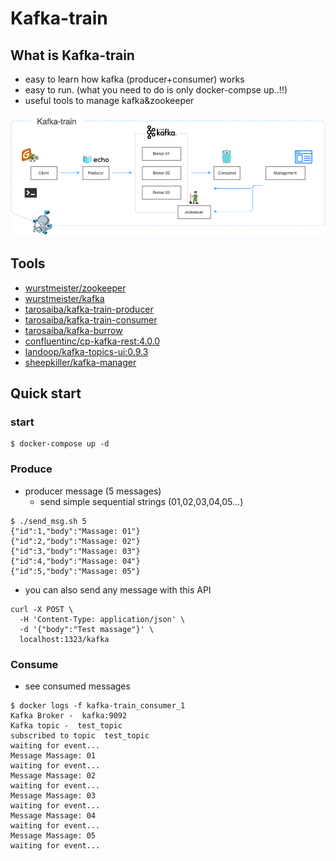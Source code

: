 # Kafka-train

## What is Kafka-train

* easy to learn how kafka (producer+consumer) works
* easy to run. (what you need to do is only docker-compse up..!!)
* useful tools to manage kafka&zookeeper

![Diagram](diagram.png)

## Tools

* [wurstmeister/zookeeper](https://hub.docker.com/r/wurstmeister/zookeeper)
* [wurstmeister/kafka](https://hub.docker.com/r/wurstmeister/kafka/)
* [tarosaiba/kafka-train-producer](https://hub.docker.com/r/tarosaiba/kafka-train-producer)
* [tarosaiba/kafka-train-consumer](https://hub.docker.com/r/tarosaiba/kafka-train-consumer)
* [tarosaiba/kafka-burrow](https://hub.docker.com/r/tarosaiba/kafka-burrow)
* [confluentinc/cp-kafka-rest:4.0.0](https://hub.docker.com/r/confluentinc/cp-kafka-rest)
* [landoop/kafka-topics-ui:0.9.3](https://github.com/lensesio/kafka-topics-ui)
* [sheepkiller/kafka-manager](https://github.com/sheepkiller/kafka-manager-docker)

## Quick start

### start

```
$ docker-compose up -d
```

### Produce

* producer message (5 messages)
    - send simple sequential strings (01,02,03,04,05...)
```
$ ./send_msg.sh 5
{"id":1,"body":"Massage: 01"}
{"id":2,"body":"Massage: 02"}
{"id":3,"body":"Massage: 03"}
{"id":4,"body":"Massage: 04"}
{"id":5,"body":"Massage: 05"}
```

* you can also send any message with this API
```
curl -X POST \
  -H 'Content-Type: application/json' \
  -d '{"body":"Test massage"}' \
  localhost:1323/kafka
```

### Consume

* see consumed messages
```
$ docker logs -f kafka-train_consumer_1
Kafka Broker -  kafka:9092
Kafka topic -  test_topic
subscribed to topic  test_topic
waiting for event...
Message Massage: 01
waiting for event...
Message Massage: 02
waiting for event...
Message Massage: 03
waiting for event...
Message Massage: 04
waiting for event...
Message Massage: 05
waiting for event...
```

